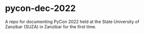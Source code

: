 # pycon-dec-2022
A repo for documenting PyCon 2022 held at the State University of Zanzibar (SUZA) in Zanzibar for the first time.
